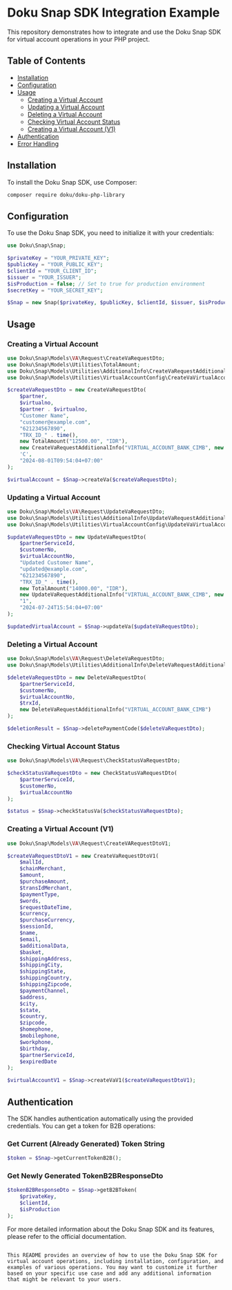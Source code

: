 


# Doku Snap SDK Integration Example

This repository demonstrates how to integrate and use the Doku Snap SDK for virtual account operations in your PHP project.

## Table of Contents

- [Installation](#installation)
- [Configuration](#configuration)
- [Usage](#usage)
  - [Creating a Virtual Account](#creating-a-virtual-account)
  - [Updating a Virtual Account](#updating-a-virtual-account)
  - [Deleting a Virtual Account](#deleting-a-virtual-account)
  - [Checking Virtual Account Status](#checking-virtual-account-status)
  - [Creating a Virtual Account (V1)](#creating-a-virtual-account-v1)
- [Authentication](#authentication)
- [Error Handling](#error-handling)

## Installation

To install the Doku Snap SDK, use Composer:

```bash
composer require doku/doku-php-library
```

## Configuration

To use the Doku Snap SDK, you need to initialize it with your credentials:

```php
use Doku\Snap\Snap;

$privateKey = "YOUR_PRIVATE_KEY";
$publicKey = "YOUR_PUBLIC_KEY";
$clientId = "YOUR_CLIENT_ID";
$issuer = "YOUR_ISSUER";
$isProduction = false; // Set to true for production environment
$secretKey = "YOUR_SECRET_KEY";

$Snap = new Snap($privateKey, $publicKey, $clientId, $issuer, $isProduction, $secretKey);
```

## Usage

### Creating a Virtual Account

```php
use Doku\Snap\Models\VA\Request\CreateVaRequestDto;
use Doku\Snap\Models\Utilities\TotalAmount;
use Doku\Snap\Models\Utilities\AdditionalInfo\CreateVaRequestAdditionalInfo;
use Doku\Snap\Models\Utilities\VirtualAccountConfig\CreateVaVirtualAccountConfig;

$createVaRequestDto = new CreateVaRequestDto(
    $partner,
    $virtualno,
    $partner . $virtualno,
    "Customer Name",
    "customer@example.com",
    "621234567890",
    "TRX_ID_" . time(),
    new TotalAmount("12500.00", "IDR"),
    new CreateVaRequestAdditionalInfo("VIRTUAL_ACCOUNT_BANK_CIMB", new CreateVaVirtualAccountConfig(true)),
    'C',
    "2024-08-01T09:54:04+07:00"
);

$virtualAccount = $Snap->createVa($createVaRequestDto);
```

### Updating a Virtual Account

```php
use Doku\Snap\Models\VA\Request\UpdateVaRequestDto;
use Doku\Snap\Models\Utilities\AdditionalInfo\UpdateVaRequestAdditionalInfo;
use Doku\Snap\Models\Utilities\VirtualAccountConfig\UpdateVaVirtualAccountConfig;

$updateVaRequestDto = new UpdateVaRequestDto(
    $partnerServiceId,
    $customerNo,
    $virtualAccountNo,
    "Updated Customer Name",
    "updated@example.com",
    "621234567890",
    "TRX_ID_" . time(),
    new TotalAmount("14000.00", "IDR"),
    new UpdateVaRequestAdditionalInfo("VIRTUAL_ACCOUNT_BANK_CIMB", new UpdateVaVirtualAccountConfig("ACTIVE")),
    "1",
    "2024-07-24T15:54:04+07:00"
);

$updatedVirtualAccount = $Snap->updateVa($updateVaRequestDto);
```

### Deleting a Virtual Account

```php
use Doku\Snap\Models\VA\Request\DeleteVaRequestDto;
use Doku\Snap\Models\Utilities\AdditionalInfo\DeleteVaRequestAdditionalInfo;

$deleteVaRequestDto = new DeleteVaRequestDto(
    $partnerServiceId,
    $customerNo,
    $virtualAccountNo,
    $trxId,
    new DeleteVaRequestAdditionalInfo("VIRTUAL_ACCOUNT_BANK_CIMB")
);

$deletionResult = $Snap->deletePaymentCode($deleteVaRequestDto);
```

### Checking Virtual Account Status

```php
use Doku\Snap\Models\VA\Request\CheckStatusVaRequestDto;

$checkStatusVaRequestDto = new CheckStatusVaRequestDto(
    $partnerServiceId,
    $customerNo,
    $virtualAccountNo
);

$status = $Snap->checkStatusVa($checkStatusVaRequestDto);
```

### Creating a Virtual Account (V1)

```php
use Doku\Snap\Models\VA\Request\CreateVARequestDtoV1;

$createVaRequestDtoV1 = new CreateVaRequestDtoV1(
    $mallId,
    $chainMerchant,
    $amount,
    $purchaseAmount,
    $transIdMerchant,
    $paymentType,
    $words,
    $requestDateTime,
    $currency,
    $purchaseCurrency,
    $sessionId,
    $name,
    $email,
    $additionalData,
    $basket,
    $shippingAddress,
    $shippingCity,
    $shippingState,
    $shippingCountry,
    $shippingZipcode,
    $paymentChannel,
    $address,
    $city,
    $state,
    $country,
    $zipcode,
    $homephone,
    $mobilephone,
    $workphone,
    $birthday,
    $partnerServiceId,
    $expiredDate
);

$virtualAccountV1 = $Snap->createVaV1($createVaRequestDtoV1);
```

## Authentication

The SDK handles authentication automatically using the provided credentials. You can get a token for B2B operations:

### Get Current (Already Generated) Token String

```php
$token = $Snap->getCurrentTokenB2B();
```

### Get Newly Generated TokenB2BResponseDto
```php
$tokenB2BResponseDto = $Snap->getB2BToken(
    $privateKey, 
    $clientId, 
    $isProduction
);
```


For more detailed information about the Doku Snap SDK and its features, please refer to the official documentation. 
```

This README provides an overview of how to use the Doku Snap SDK for virtual account operations, including installation, configuration, and examples of various operations. You may want to customize it further based on your specific use case and add any additional information that might be relevant to your users.